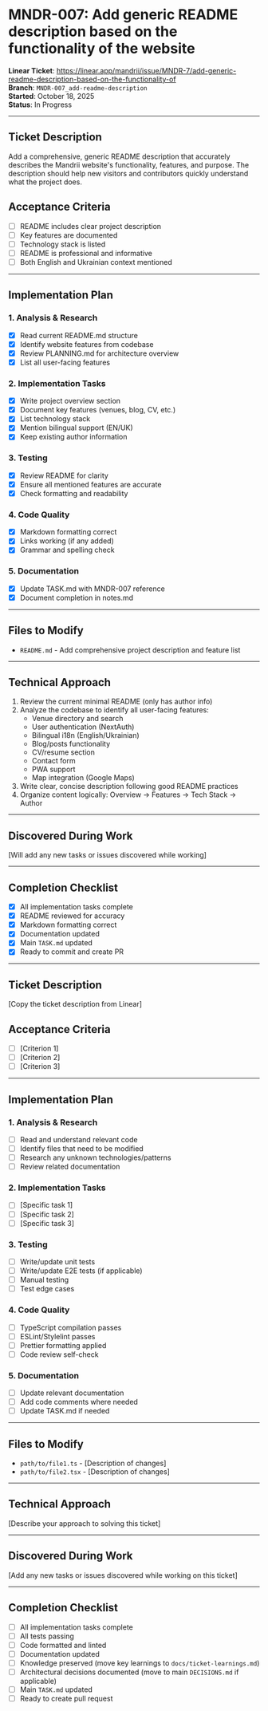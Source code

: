 # MNDR-007: Add generic README description based on the functionality of the website

**Linear Ticket**: https://linear.app/mandrii/issue/MNDR-7/add-generic-readme-description-based-on-the-functionality-of  
**Branch**: `MNDR-007_add-readme-description`  
**Started**: October 18, 2025  
**Status**: In Progress

---

## Ticket Description

Add a comprehensive, generic README description that accurately describes the Mandrii website's functionality, features, and purpose. The description should help new visitors and contributors quickly understand what the project does.

## Acceptance Criteria

- [ ] README includes clear project description
- [ ] Key features are documented
- [ ] Technology stack is listed
- [ ] README is professional and informative
- [ ] Both English and Ukrainian context mentioned

---

## Implementation Plan

### 1. Analysis & Research

- [x] Read current README.md structure
- [x] Identify website features from codebase
- [x] Review PLANNING.md for architecture overview
- [x] List all user-facing features

### 2. Implementation Tasks

- [x] Write project overview section
- [x] Document key features (venues, blog, CV, etc.)
- [x] List technology stack
- [x] Mention bilingual support (EN/UK)
- [x] Keep existing author information

### 3. Testing

- [x] Review README for clarity
- [x] Ensure all mentioned features are accurate
- [x] Check formatting and readability

### 4. Code Quality

- [x] Markdown formatting correct
- [x] Links working (if any added)
- [x] Grammar and spelling check

### 5. Documentation

- [x] Update TASK.md with MNDR-007 reference
- [x] Document completion in notes.md

---

## Files to Modify

- `README.md` - Add comprehensive project description and feature list

---

## Technical Approach

1. Review the current minimal README (only has author info)
2. Analyze the codebase to identify all user-facing features:
   - Venue directory and search
   - User authentication (NextAuth)
   - Bilingual i18n (English/Ukrainian)
   - Blog/posts functionality
   - CV/resume section
   - Contact form
   - PWA support
   - Map integration (Google Maps)
3. Write clear, concise description following good README practices
4. Organize content logically: Overview → Features → Tech Stack → Author

---

## Discovered During Work

[Will add any new tasks or issues discovered while working]

---

## Completion Checklist

- [x] All implementation tasks complete
- [x] README reviewed for accuracy
- [x] Markdown formatting correct
- [x] Documentation updated
- [x] Main `TASK.md` updated
- [x] Ready to commit and create PR

---

## Ticket Description

[Copy the ticket description from Linear]

## Acceptance Criteria

- [ ] [Criterion 1]
- [ ] [Criterion 2]
- [ ] [Criterion 3]

---

## Implementation Plan

### 1. Analysis & Research

- [ ] Read and understand relevant code
- [ ] Identify files that need to be modified
- [ ] Research any unknown technologies/patterns
- [ ] Review related documentation

### 2. Implementation Tasks

- [ ] [Specific task 1]
- [ ] [Specific task 2]
- [ ] [Specific task 3]

### 3. Testing

- [ ] Write/update unit tests
- [ ] Write/update E2E tests (if applicable)
- [ ] Manual testing
- [ ] Test edge cases

### 4. Code Quality

- [ ] TypeScript compilation passes
- [ ] ESLint/Stylelint passes
- [ ] Prettier formatting applied
- [ ] Code review self-check

### 5. Documentation

- [ ] Update relevant documentation
- [ ] Add code comments where needed
- [ ] Update TASK.md if needed

---

## Files to Modify

- `path/to/file1.ts` - [Description of changes]
- `path/to/file2.tsx` - [Description of changes]

---

## Technical Approach

[Describe your approach to solving this ticket]

---

## Discovered During Work

[Add any new tasks or issues discovered while working on this ticket]

---

## Completion Checklist

- [ ] All implementation tasks complete
- [ ] All tests passing
- [ ] Code formatted and linted
- [ ] Documentation updated
- [ ] Knowledge preserved (move key learnings to `docs/ticket-learnings.md`)
- [ ] Architectural decisions documented (move to main `DECISIONS.md` if applicable)
- [ ] Main `TASK.md` updated
- [ ] Ready to create pull request
